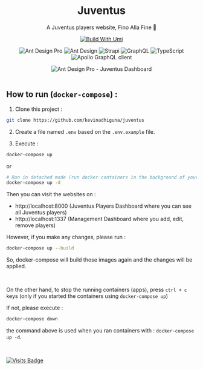 <h1 align="center">Juventus</h1>

<div align="center">

A Juventus players website, Fino Alla Fine 🦓

[![Build With Umi](https://img.shields.io/badge/build%20with-umi-028fe4.svg?style=flat-square)](http://umijs.org/) <br/>

<img alt="Ant Design Pro" src="https://img.shields.io/badge/Ant_Design_Pro-0170FE?style=for-the-badge&logo=ant-design&logoColor=white" /> <img alt="Ant Design" src="https://img.shields.io/badge/-Ant_Design-%230170FE?&style=for-the-badge&logo=ant-design&logoColor=white" /> <img alt="Strapi" src="https://img.shields.io/badge/strapi-2e7eea?style=for-the-badge&logo=strapi&logoColor=white" /> <img alt="GraphQL" src="https://img.shields.io/badge/GraphQl-E10098?style=for-the-badge&logo=graphql&logoColor=white" /> <img alt="TypeScript" src="https://img.shields.io/badge/TypeScript-007ACC?style=for-the-badge&logo=typescript&logoColor=white" /> <img alt="Apollo GraphQL client" src="https://img.shields.io/badge/-Apollo_GraphQL-311C87?style=for-the-badge&logo=apollo-graphql" />

<img alt="Ant Design Pro - Juventus Dashboard" src="https://s9.gifyu.com/images/324324kjhkjwe232.png" border="0" />

</div>

<!--
## Demo

<div align="center">
  <img alt="Ant Design Pro Strapi Auth - Demo" src="https://s3.gifyu.com/images/antdesignpro-strapi-round.gif" border="0" />
</div>
-->

<br/>

## How to run (`docker-compose`) :

1) Clone this project :
```bash
git clone https://github.com/kevinadhiguna/juventus
```

2) Create a file named `.env` based on the `.env.example` file.

3) Execute :
```bash
docker-compose up
```
or
```bash
# Run in detached mode (run docker containers in the background of your terminal)
docker-compose up -d
```

Then you can visit the websites on :
- http://localhost:8000 (Juventus Players Dashboard where you can see all Juventus players)
- http://localhost:1337 (Management Dashboard where you add, edit, remove players)

However, if you make any changes, please run :
```bash
docker-compose up --build
```
So, docker-compose will build those images again and the changes will be applied.

<br/>

On the other hand, to stop the running containers (apps), press `ctrl + c` keys (only if you started the containers using `docker-compose up`)

If not, please execute :
```bash
docker-compose down
```
the command above is used when you ran containers with : `docker-compose up -d`.

<br/>

[![Visits Badge](https://badges.pufler.dev/visits/kevinadhiguna/juventus)](https://github.com/kevinadhiguna)
